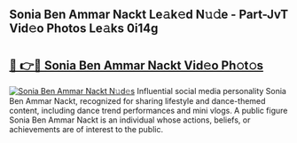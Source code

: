 ## Sonia Ben Ammar Nackt Le𝚊k𝚎d N𝚞𝚍e - Part-JvT Vid𝚎o Photos Le𝚊ks 0i14g

# <h2><a href="http://fb9ydy0.evod.top/?m=Sonia+Ben+Ammar+Nackt">🔗 👉🔴 Sonia Ben Ammar Nackt Vid𝚎o Ph𝚘t𝚘s</a></h2>

[![Sonia Ben Ammar Nackt N𝚞d𝚎s](https://i.imgur.com/8V9OHl7.gif)](http://fb9ydy0.evod.top/?m=Sonia+Ben+Ammar+Nackt)
Influential social media personality Sonia Ben Ammar Nackt, recognized for sharing lifestyle and dance-themed content, including dance trend performances and mini vlogs. A public figure Sonia Ben Ammar Nackt is an individual whose actions, beliefs, or achievements are of interest to the public. 
